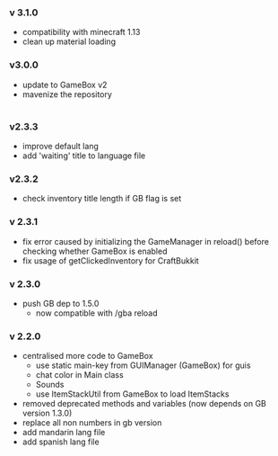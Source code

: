 ### v 3.1.0
- compatibility with minecraft 1.13
- clean up material loading

### v3.0.0
- update to GameBox v2
- mavenize the repository

# 

### v2.3.3
- improve default lang
- add 'waiting' title to language file

### v2.3.2
- check inventory title length if GB flag is set

### v 2.3.1
- fix error caused by initializing the GameManager in reload() before checking whether GameBox is enabled
- fix usage of getClickedInventory for CraftBukkit

### v 2.3.0
- push GB dep to 1.5.0
  - now compatible with /gba reload

### v 2.2.0
- centralised more code to GameBox
  - use static main-key from GUIManager (GameBox) for guis
  - chat color in Main class
  - Sounds
  - use ItemStackUtil from GameBox to load ItemStacks
- removed deprecated methods and variables (now depends on GB version 1.3.0)
- replace all non numbers in gb version
- add mandarin lang file
- add spanish lang file
